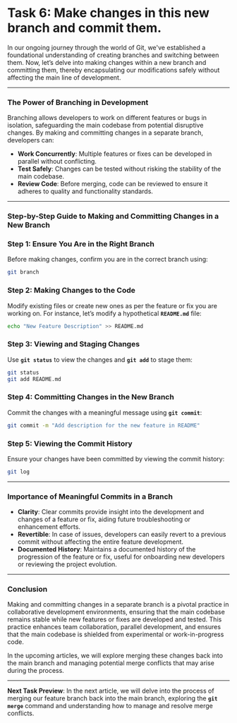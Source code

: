 # Task 6: Make changes in this new branch and commit them.

In our ongoing journey through the world of Git, we've established a foundational understanding of creating branches and switching between them. Now, let’s delve into making changes within a new branch and committing them, thereby encapsulating our modifications safely without affecting the main line of development.

---

### The Power of Branching in Development

Branching allows developers to work on different features or bugs in isolation, safeguarding the main codebase from potential disruptive changes. By making and committing changes in a separate branch, developers can:

- **Work Concurrently**: Multiple features or fixes can be developed in parallel without conflicting.
- **Test Safely**: Changes can be tested without risking the stability of the main codebase.
- **Review Code**: Before merging, code can be reviewed to ensure it adheres to quality and functionality standards.

---

### Step-by-Step Guide to Making and Committing Changes in a New Branch

### **Step 1: Ensure You Are in the Right Branch**

Before making changes, confirm you are in the correct branch using:

```bash
git branch
```

### **Step 2: Making Changes to the Code**

Modify existing files or create new ones as per the feature or fix you are working on. For instance, let’s modify a hypothetical **`README.md`** file:

```bash
echo "New Feature Description" >> README.md
```

### **Step 3: Viewing and Staging Changes**

Use **`git status`** to view the changes and **`git add`** to stage them:

```bash
git status
git add README.md
```

### **Step 4: Committing Changes in the New Branch**

Commit the changes with a meaningful message using **`git commit`**:

```bash
git commit -m "Add description for the new feature in README"
```

### **Step 5: Viewing the Commit History**

Ensure your changes have been committed by viewing the commit history:

```bash
git log
```

---

### Importance of Meaningful Commits in a Branch

- **Clarity**: Clear commits provide insight into the development and changes of a feature or fix, aiding future troubleshooting or enhancement efforts.
- **Revertible**: In case of issues, developers can easily revert to a previous commit without affecting the entire feature development.
- **Documented History**: Maintains a documented history of the progression of the feature or fix, useful for onboarding new developers or reviewing the project evolution.

---

### Conclusion

Making and committing changes in a separate branch is a pivotal practice in collaborative development environments, ensuring that the main codebase remains stable while new features or fixes are developed and tested. This practice enhances team collaboration, parallel development, and ensures that the main codebase is shielded from experimental or work-in-progress code.

In the upcoming articles, we will explore merging these changes back into the main branch and managing potential merge conflicts that may arise during the process.

---

**Next Task Preview**: In the next article, we will delve into the process of merging our feature branch back into the main branch, exploring the **`git merge`** command and understanding how to manage and resolve merge conflicts.